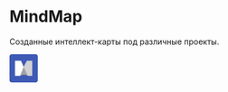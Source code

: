 # MindMap
Созданные интеллект-карты под различные проекты.

<a href="https://www.mindmanager.com/">
<img src="https://github.com/DmitrievRB/DmitrievRB/blob/master/icons/mindmanager.png" alt="TestRail" width="50" height="50" />
</a>